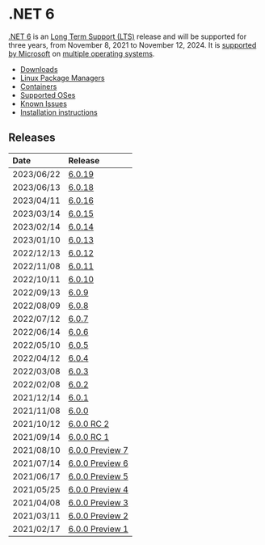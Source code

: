 # .NET 6

[.NET 6](https://devblogs.microsoft.com/dotnet/announcing-net-6/) is an [Long Term Support (LTS)](../../release-policies.md) release and will be supported for three years, from November 8, 2021 to November 12, 2024. It is [supported by Microsoft](../../microsoft-support.md) on [multiple operating systems](supported-os.md).

- [Downloads](https://dotnet.microsoft.com/download/dotnet/6.0)
- [Linux Package Managers](https://learn.microsoft.com/dotnet/core/install/linux)
- [Containers](https://mcr.microsoft.com/catalog?search=dotnet/)
- [Supported OSes](supported-os.md)
- [Known Issues](known-issues.md)
- [Installation instructions](install.md)

## Releases

| Date | Release |
| :-- | :-- |
| 2023/06/22 | [6.0.19](https://github.com/dotnet/core/blob/main/release-notes/6.0/6.0.19/6.0.19.md) |
| 2023/06/13 | [6.0.18](https://github.com/dotnet/core/blob/main/release-notes/6.0/6.0.18/6.0.18.md) |
| 2023/04/11 | [6.0.16](https://github.com/dotnet/core/blob/main/release-notes/6.0/6.0.16/6.0.16.md) |
| 2023/03/14 | [6.0.15](https://github.com/dotnet/core/blob/main/release-notes/6.0/6.0.15/6.0.15.md) |
| 2023/02/14 | [6.0.14](https://github.com/dotnet/core/blob/main/release-notes/6.0/6.0.14/6.0.14.md) |
| 2023/01/10 | [6.0.13](https://github.com/dotnet/core/blob/main/release-notes/6.0/6.0.13/6.0.13.md) |
| 2022/12/13 | [6.0.12](https://github.com/dotnet/core/blob/main/release-notes/6.0/6.0.12/6.0.12.md) |
| 2022/11/08 | [6.0.11](https://github.com/dotnet/core/blob/main/release-notes/6.0/6.0.11/6.0.11.md) |
| 2022/10/11 | [6.0.10](https://github.com/dotnet/core/blob/main/release-notes/6.0/6.0.10/6.0.10.md) |
| 2022/09/13 | [6.0.9](https://github.com/dotnet/core/blob/main/release-notes/6.0/6.0.9/6.0.9.md) |
| 2022/08/09 | [6.0.8](https://github.com/dotnet/core/blob/main/release-notes/6.0/6.0.8/6.0.8.md) |
| 2022/07/12 | [6.0.7](https://github.com/dotnet/core/blob/main/release-notes/6.0/6.0.7/6.0.7.md) |
| 2022/06/14 | [6.0.6](https://github.com/dotnet/core/blob/main/release-notes/6.0/6.0.6/6.0.6.md) |
| 2022/05/10 | [6.0.5](https://github.com/dotnet/core/blob/main/release-notes/6.0/6.0.5/6.0.5.md) |
| 2022/04/12 | [6.0.4](https://github.com/dotnet/core/blob/main/release-notes/6.0/6.0.4/6.0.4.md) |
| 2022/03/08 | [6.0.3](https://github.com/dotnet/core/blob/main/release-notes/6.0/6.0.3/6.0.3.md) |
| 2022/02/08 | [6.0.2](https://github.com/dotnet/core/blob/main/release-notes/6.0/6.0.2/6.0.2.md) |
| 2021/12/14 | [6.0.1](https://github.com/dotnet/core/blob/main/release-notes/6.0/6.0.1/6.0.1.md) |
| 2021/11/08 | [6.0.0](https://github.com/dotnet/core/blob/main/release-notes/6.0/6.0.0/6.0.0.md) |
| 2021/10/12 | [6.0.0 RC 2](https://github.com/dotnet/core/blob/main/release-notes/6.0/preview/6.0.0-rc.2.md) |
| 2021/09/14 | [6.0.0 RC 1](https://github.com/dotnet/core/blob/main/release-notes/6.0/preview/6.0.0-rc.1.md) |
| 2021/08/10 | [6.0.0 Preview 7](https://github.com/dotnet/core/blob/main/release-notes/6.0/preview/6.0.0-preview.7.md) |
| 2021/07/14 | [6.0.0 Preview 6](https://github.com/dotnet/core/blob/main/release-notes/6.0/preview/6.0.0-preview.6.md) |
| 2021/06/17 | [6.0.0 Preview 5](https://github.com/dotnet/core/blob/main/release-notes/6.0/preview/6.0.0-preview.5.md) |
| 2021/05/25 | [6.0.0 Preview 4](https://github.com/dotnet/core/blob/main/release-notes/6.0/preview/6.0.0-preview.4.md) |
| 2021/04/08 | [6.0.0 Preview 3](https://github.com/dotnet/core/blob/main/release-notes/6.0/preview/6.0.0-preview.3.md) |
| 2021/03/11 | [6.0.0 Preview 2](https://github.com/dotnet/core/blob/main/release-notes/6.0/preview/6.0.0-preview.2.md) |
| 2021/02/17 | [6.0.0 Preview 1](https://github.com/dotnet/core/blob/main/release-notes/6.0/preview/6.0.0-preview.1.md) |
